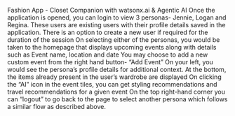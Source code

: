 Fashion App - Closet Companion with watsonx.ai & Agentic AI
		Once the application is opened, you can login to view 3 personas- Jennie, Logan and Regina. These users are existing users with their profile details saved in the application.
		There is an option to create a new user if required for the duration of the session
		On selecting either of the personas, you would be taken to the homepage that displays upcoming events along with details such as Event name, location and date
		You may choose to add a new custom event from the right hand button- “Add Event”
		On your left, you would see the persona’s profile details for additional context. At the bottom, the items already present in the user’s wardrobe are displayed
		On clicking the “AI” icon in the event tiles, you can get styling recommendations and travel recommendations for a given event
		On the top right-hand corner you can “logout” to go back to the page to select another persona which follows a similar flow as described above.
